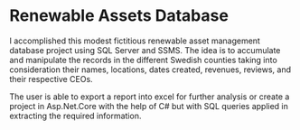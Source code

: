 # Renewable Assets Database
I accomplished this modest fictitious renewable asset management database project using SQL Server and SSMS. The idea is to accumulate and manipulate the records in the different Swedish counties taking into consideration their names, locations, dates created, revenues, reviews, and their respective CEOs.

The user is able to export a report into excel for further analysis or create a project in Asp.Net.Core with the help of C# but with SQL queries applied in extracting the required information.
